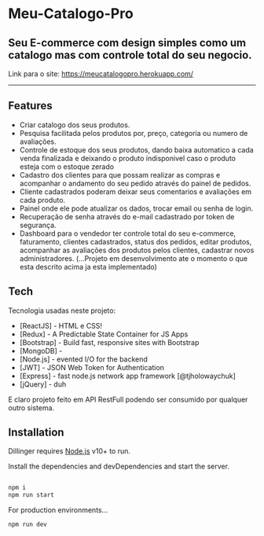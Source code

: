 # Meu-Catalogo-Pro

## Seu E-commerce com design simples como um catalogo mas com controle total do seu negocio.

Link para o site: https://meucatalogopro.herokuapp.com/

***
## Features

- Criar catalogo dos seus produtos.
- Pesquisa facilitada pelos produtos por, preço, categoria ou numero de avaliações.
- Controle de estoque dos seus produtos, dando baixa automatico a cada venda finalizada e deixando o produto indisponivel caso o produto esteja com o estoque zerado
- Cadastro dos clientes para que possam realizar as compras e acompanhar o andamento do seu pedido através do painel de pedidos.
- Cliente cadastrados poderam deixar seus comentarios e avaliações em cada produto.
- Painel onde ele pode atualizar os dados, trocar email ou senha de login.
- Recuperação de senha através do e-mail cadastrado por token de segurança.
- Dashboard para o vendedor ter controle total do seu e-commerce, faturamento, clientes cadastrados, status dos pedidos, editar produtos, acompanhar as avaliações dos produtos pelos clientes, cadastrar novos administradores.
 (...Projeto em desenvolvimento ate o momento o que esta descrito acima ja esta implementado)

## Tech

Tecnologia usadas neste projeto:

- [ReactJS] - HTML e CSS!
- [Redux] - A Predictable State Container for JS Apps
- [Bootstrap] - Build fast, responsive sites with Bootstrap
- [MongoDB] - 
- [Node.js] - evented I/O for the backend 
- [JWT] - JSON Web Token for Authentication
- [Express] - fast node.js network app framework [@tjholowaychuk]
- [jQuery] - duh

E claro projeto feito em API RestFull podendo ser consumido por qualquer outro sistema. 

## Installation

Dillinger requires [Node.js](https://nodejs.org/) v10+ to run.

Install the dependencies and devDependencies and start the server.

```sh

npm i
npm run start
```

For production environments...

```sh
npm run dev